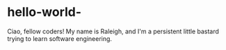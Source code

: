 # hello-world-

Ciao, fellow coders! 
My name is Raleigh, and I'm a persistent little bastard trying to learn software engineering. 

